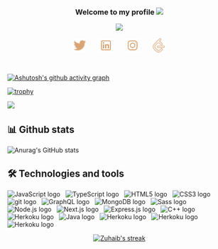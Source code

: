 <h3 align="center" style="color:">
   Welcome to my profile
  <img src="https://media.giphy.com/media/hvRJCLFzcasrR4ia7z/giphy.gif" width="28">
</h3>

<p align="center">
  <a href=""><img src="https://readme-typing-svg.herokuapp.com/?lines=https://readme-typing-svg.herokuapp.com?color=%23FF873A&duration=4000&center=true&lines=I'm+Zuhaib;Full+Stack+Developer;https%3A%2F%2Fzuhaib.live&font=Fira%20Code&center=true&width=440&height=45&color=f75c7e&vCenter=true&size=22"></a>
</p>

<!-- Social icons section -->
<p align="center">
   <a href="https://twitter.com/shahzuhaib_"><img width="32px" alt="Twitter" title="Twitter" src="./twitter.png"/></a>
   &#8287;&#8287;&#8287;&#8287;&#8287;
   <a href="https://linkedin.com/in/zuhaib-nazir" alt="Dev Pro Tips Discussion & Support Server"><img width="32px" src="./linkedin.png"/></a>
   &#8287;&#8287;&#8287;&#8287;&#8287;
   <a href="https://instagram.com/graiexsoul"><img width="32px" alt="Dev.to" title="DenverCoder1 Dev.to" src="./instagram.png"></a>
   &#8287;&#8287;&#8287;&#8287;&#8287;
   <a href="https://www.leetcode.com/zuhaibnazir"><img width="32px" alt="Ko-fi" title="Buy me a coffee" src="./leetcode.png"/></a>
</p>
<br/>

<!-- Graph -->
[![Ashutosh's github activity graph](https://activity-graph.herokuapp.com/graph?username=powrhouseofthecell&theme=monokai)](https://github.com/ashutosh00710/github-readme-activity-graph)

<!-- Trophies -->
[![trophy](https://github-profile-trophy.vercel.app/?username=powrhouseofthecell&theme=onedark)](https://github.com/ryo-ma/github-profile-trophy)

![](https://komarev.com/ghpvc/?username=powrhouseofthecell&style=flat-square&color=lightgrey&label=Views)

<!-- Stats -->
## 📊 Github stats

![Anurag's GitHub stats](https://github-readme-stats.vercel.app/api?username=powrhouseofthecell&show_icons=true&theme=onedark&count_private=true)

<!-- Technologies -->
## 🛠  Technologies and tools

<span><img src="https://img.shields.io/badge/JavaScript-282C34?logo=javascript&logoColor=F7DF1E" alt="JavaScript logo" title="JavaScript" height="25" /></span>&nbsp;&nbsp;
<span><img src="https://img.shields.io/badge/TypeScript-282C34?logo=typescript&logoColor=3178C6" alt="TypeScript logo" title="TypeScript" height="25" /></span>&nbsp;&nbsp;
<span><img src="https://img.shields.io/badge/HTML5-282C34?logo=html5&logoColor=E34F26" alt="HTML5 logo" title="HTML5" height="25" /></span>&nbsp;&nbsp;
<span><img src="https://img.shields.io/badge/CSS3-282C34?logo=css3&logoColor=1572B6" alt="CSS3 logo" title="CSS3" height="25" /></span>&nbsp;&nbsp;
<span><img src="https://img.shields.io/badge/git-282C34?logo=git&logoColor=F05032" alt="git logo" title="git" height="25" /></span>&nbsp;&nbsp;
<span><img src="https://img.shields.io/badge/GraphQL-282C34?logo=graphql&logoColor=E10098" alt="GraphQL logo" title="GraphQL" height="25" /></span>&nbsp;&nbsp;
<span><img src="https://img.shields.io/badge/MongoDB-282C34?logo=mongodb&logoColor=47A248" alt="MongoDB logo" title="MongoDB" height="25" /></span>&nbsp;&nbsp;
<span><img src="https://img.shields.io/badge/Sass-282C34?logo=sass&logoColor=CC6699" alt="Sass logo" title="Sass" height="25" /></span>&nbsp;&nbsp;
<span><img src="https://img.shields.io/badge/Node.js-282C34?logo=node.js&logoColor=339933" alt="Node.js logo" title="Node.js" height="25" /></span>&nbsp;&nbsp;
<span><img src="https://img.shields.io/badge/Next.js-282C34?logo=next.js&logoColor=FFFFFF" alt="Next.js logo" title="Next.js" height="25" /></span>&nbsp;&nbsp;
<span><img src="https://img.shields.io/badge/Express-282C34?logo=express&logoColor=FFFFFF" alt="Express.js logo" title="Express.js" height="25" /></span>&nbsp;&nbsp;
<span><img src="https://img.shields.io/badge/C++-282C34?logo=cplusplus&logoColor=FFFFFF" alt="C++ logo" title="C++" height="25" /></span>&nbsp;&nbsp;
<span><img src="https://img.shields.io/badge/Heroku-282C34?logo=heroku&logoColor=FFFFFF" alt="Herkoku logo" title="Heroku" height="25" /></span>&nbsp;&nbsp;
<span><img src="https://img.shields.io/badge/Java-282C34?logo=java&logoColor=FFFFFF" alt="Java logo" title="Java" height="25" /></span>&nbsp;&nbsp;
<span><img src="https://img.shields.io/badge/Python-282C34?logo=python&logoColor=FFFFFF" alt="Herkoku logo" title="Python" height="25" /></span>&nbsp;&nbsp;
<span><img src="https://img.shields.io/badge/MySql-282C34?logo=mysql&logoColor=FFFFFF" alt="Herkoku logo" title="MySQL" height="25" /></span>&nbsp;&nbsp;
<span><img src="https://img.shields.io/badge/Neovim-282C34?logo=neovim&logoColor=FFFFFF" alt="Herkoku logo" title="Neovim" height="25" /></span>&nbsp;&nbsp;

<!-- Streaks -->
<p align="center">
  <a href="https://github.com/DenverCoder1/github-readme-streak-stats">
    <img title="🔥 Get streak stats for your profile at git.io/streak-stats" alt="Zuhaib's streak" src="https://github-readme-streak-stats.herokuapp.com?user=powrhouseofthecell&theme=onedark&hide_border=true&date_format=M%20j%5B%2C%20Y%5D"/>
  </a>
</p>